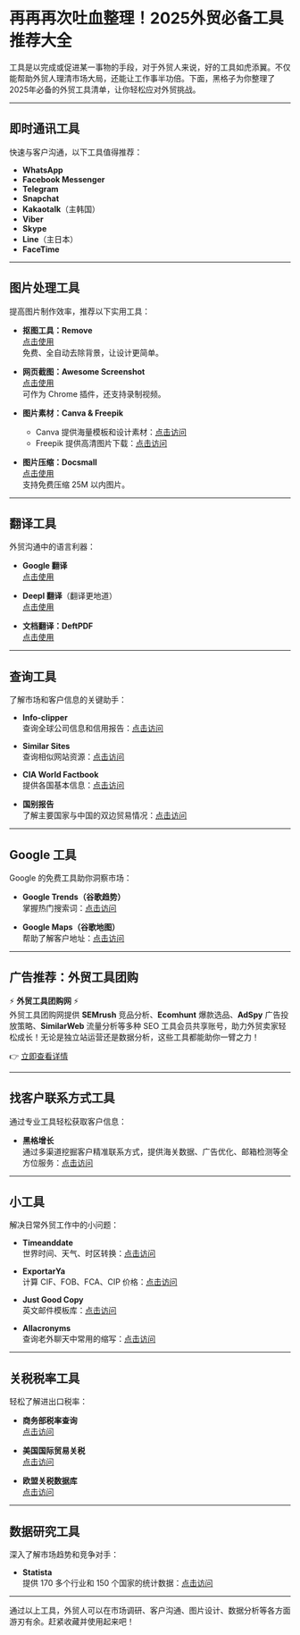 # 再再再次吐血整理！2025外贸必备工具推荐大全

工具是以完成或促进某一事物的手段，对于外贸人来说，好的工具如虎添翼。不仅能帮助外贸人理清市场大局，还能让工作事半功倍。下面，黑格子为你整理了2025年必备的外贸工具清单，让你轻松应对外贸挑战。

---

## 即时通讯工具

快速与客户沟通，以下工具值得推荐：

- **WhatsApp**  
- **Facebook Messenger**  
- **Telegram**  
- **Snapchat**  
- **Kakaotalk**（主韩国）  
- **Viber**  
- **Skype**  
- **Line**（主日本）  
- **FaceTime**  

---

## 图片处理工具

提高图片制作效率，推荐以下实用工具：

- **抠图工具：Remove**  
  [点击使用](https://www.remove.bg/zh)  
  免费、全自动去除背景，让设计更简单。

- **网页截图：Awesome Screenshot**  
  [点击使用](https://www.awesomescreenshot.com/)  
  可作为 Chrome 插件，还支持录制视频。

- **图片素材：Canva & Freepik**  
  - Canva 提供海量模板和设计素材：[点击访问](https://www.canva.cn/signup)  
  - Freepik 提供高清图片下载：[点击访问](https://www.freepik.com/author/freepik)  

- **图片压缩：Docsmall**  
  [点击使用](https://docsmall.com/image-compress)  
  支持免费压缩 25M 以内图片。

---

## 翻译工具

外贸沟通中的语言利器：

- **Google 翻译**  
  [点击使用](https://translate.google.cn/)

- **Deepl 翻译**（翻译更地道）  
  [点击使用](https://www.deepl.com/translator)

- **文档翻译：DeftPDF**  
  [点击使用](https://deftpdf.com/translate)

---

## 查询工具

了解市场和客户信息的关键助手：

- **Info-clipper**  
  查询全球公司信息和信用报告：[点击访问](https://www.info-clipper.com/en/)

- **Similar Sites**  
  查询相似网站资源：[点击访问](https://www.similarsites.com/)

- **CIA World Factbook**  
  提供各国基本信息：[点击访问](https://www.cia.gov/the-world-factbook/)

- **国别报告**  
  了解主要国家与中国的双边贸易情况：[点击访问](https://countryreport.mofcom.gov.cn/default.asp)

---

## Google 工具

Google 的免费工具助你洞察市场：

- **Google Trends（谷歌趋势）**  
  掌握热门搜索词：[点击访问](https://trends.google.com/trends/?geo=CN)

- **Google Maps（谷歌地图）**  
  帮助了解客户地址：[点击访问](https://www.google.com/maps/)

---

## **广告推荐：外贸工具团购**

⚡ **外贸工具团购网** ⚡  
外贸工具团购网提供 **SEMrush** 竞品分析、**Ecomhunt** 爆款选品、**AdSpy** 广告投放策略、**SimilarWeb** 流量分析等多种 SEO 工具会员共享账号，助力外贸卖家轻松成长！无论是独立站运营还是数据分析，这些工具都能助你一臂之力！  

👉 [立即查看详情](https://bit.ly/waimao518)  

---

## 找客户联系方式工具

通过专业工具轻松获取客户信息：

- **黑格增长**  
  通过多渠道挖掘客户精准联系方式，提供海关数据、广告优化、邮箱检测等全方位服务：[点击访问](https://www.hagro.cn/)

---

## 小工具

解决日常外贸工作中的小问题：

- **Timeanddate**  
  世界时间、天气、时区转换：[点击访问](http://link.fobshanghai.com/tool/globaltime.html)

- **ExportarYa**  
  计算 CIF、FOB、FCA、CIP 价格：[点击访问](https://www.exportarya.com/calcular-precio-cif.asp)

- **Just Good Copy**  
  英文邮件模板库：[点击访问](https://goodemailcopy.com/)

- **Allacronyms**  
  查询老外聊天中常用的缩写：[点击访问](https://www.allacronyms.com/)

---

## 关税税率工具

轻松了解进出口税率：

- **商务部税率查询**  
  [点击访问](http://wmsw.mofcom.gov.cn/wmsw/)

- **美国国际贸易关税**  
  [点击访问](https://hts.usitc.gov/)

- **欧盟关税数据库**  
  [点击访问](https://ec.europa.eu/taxation_customs/taxation-1_en)

---

## 数据研究工具

深入了解市场趋势和竞争对手：

- **Statista**  
  提供 170 多个行业和 150 个国家的统计数据：[点击访问](https://www.statista.com/)

---

通过以上工具，外贸人可以在市场调研、客户沟通、图片设计、数据分析等各方面游刃有余。赶紧收藏并使用起来吧！
